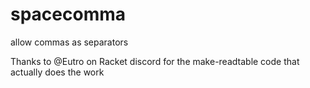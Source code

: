# spacecomma
allow commas as separators

Thanks to @Eutro on Racket discord for the make-readtable code that actually does the work 
